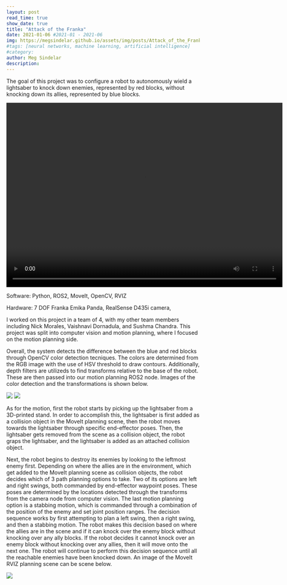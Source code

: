 ```yaml
---
layout: post
read_time: true
show_date: true
title: "Attack of the Franka"
date: 2021-01-06 #2021-01 - 2021-06
img: https://megsindelar.github.io/assets/img/posts/Attack_of_the_Franka/Attack_of_the_Franka.jpg
#tags: [neural networks, machine learning, artificial intelligence]
#category: 
author: Meg Sindelar
description: 
---
```

The goal of this project was to configure a robot to autonomously wield a lightsaber to knock down enemies, represented by red blocks, without knocking down its allies, represented by blue blocks.

<video width="720" height="480" controls="controls">
  <source src="https://user-images.githubusercontent.com/113186159/206842696-c61fa77b-1fb3-462e-9ac9-2ade4ed72283.mp4" type="video/mp4">
</video>

Software: Python, ROS2, MoveIt, OpenCV, RVIZ

Hardware: 7 DOF Franka Emika Panda, RealSense D435i camera, 

I worked on this project in a team of 4, with my other team members including Nick Morales, Vaishnavi Dornadula, and Sushma Chandra. This project was split into computer vision and motion planning, where I focused on the motion planning side.


Overall, the system detects the difference between the blue and red blocks through OpenCV color detection tecniques. The colors are determined from the RGB image with the use of HSV threshold to draw contours. Additionally, depth filters are utilizeds to find transforms relative to the base of the robot. These are then passed into our motion planning ROS2 node. Images of the color detection and the transformations is shown below.

<img src="{{ site.url }}{{ site.baseurl }}/assets/img/posts/Attack_of_the_Franka/Camera_CV.png" />
<img src="{{ site.url }}{{ site.baseurl }}/assets/img/posts/Attack_of_the_Franka/RVIZ_CV.png" />
<!-- <center><img src='./assets/img/posts/20210206/Camera_CV.png' width="540"></center><br>
<center><img src='./assets/img/posts/20210206/RVIZ_CV.png' width="540"></center><br> -->

As for the motion, first the robot starts by picking up the lightsaber from a 3D-printed stand. In order to accomplish this, the lightsaber is first added as a collision object in the MoveIt planning scene, then the robot moves towards the lightsaber through specific end-effector poses. Then, the lightsaber gets removed from the scene as a collision object, the robot graps the lightsaber, and the lightsaber is added as an attached collision object.

Next, the robot begins to destroy its enemies by looking to the leftmost enemy first. Depending on where the allies are in the environment, which get added to the MoveIt planning scene as collision objects, the robot decides which of 3 path planning options to take. Two of its options are left and right swings, both commanded by end-effector waypoint poses. These poses are determined by the locations detected through the transforms from the camera node from computer vision. The last motion planning option is a stabbing motion, which is commanded through a combination of the position of the enemy and set joint position ranges. The decision sequence works by first attempting to plan a left swing, then a right swing, and then a stabbing motion. The robot makes this decision based on where the allies are in the scene and if it can knock over the enemy block without knocking over any ally blocks. If the robot decides it cannot knock over an enemy block without knocking over any allies, then it will move onto the next one. The robot will continue to perform this decision sequence until all the reachable enemies have been knocked down. An image of the MoveIt RVIZ planning scene can be scene below.

<img src="{{ site.url }}{{ site.baseurl }}/assets/img/posts/Attack_of_the_Franka/Planning_Scene.png" />
<!-- <center><img src='./assets/img/posts/20210206/Planning_Scene.png' width="540"></center><br> -->
